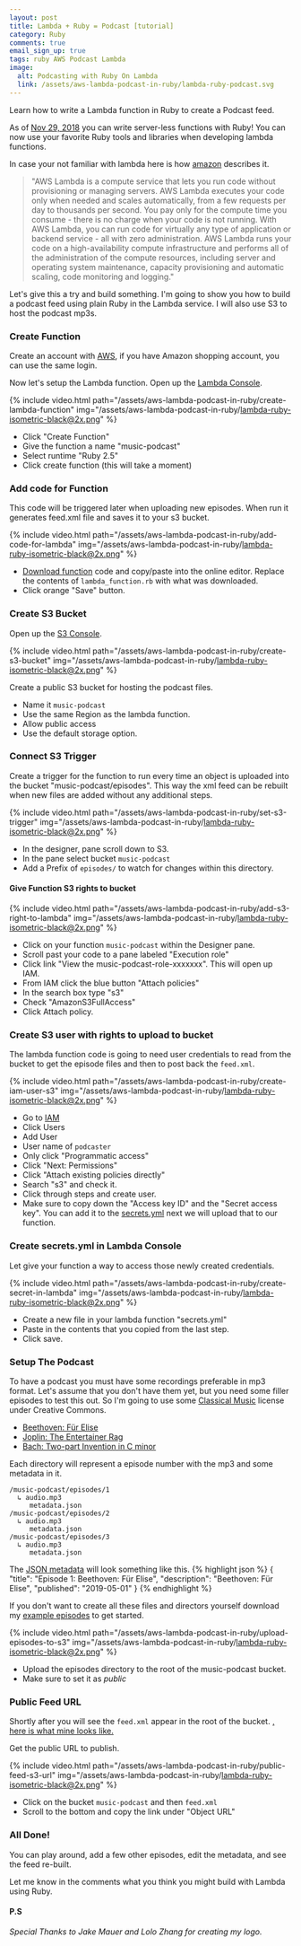 ```yaml
---
layout: post
title: Lambda + Ruby = Podcast [tutorial]
category: Ruby
comments: true
email_sign_up: true
tags: ruby AWS Podcast Lambda
image:
  alt: Podcasting with Ruby On Lambda
  link: /assets/aws-lambda-podcast-in-ruby/lambda-ruby-podcast.svg
---
```


Learn how to write a Lambda function in Ruby to create a Podcast feed.

As of [Nov 29, 2018](https://aws.amazon.com/about-aws/whats-new/2018/11/aws-lambda-supports-ruby/) you can write server-less
functions with Ruby! You can now use your favorite Ruby tools and libraries when developing lambda functions. 

In case your not familiar with lambda here is how <a href="https://docs.aws.amazon.com/lambda/latest/dg/welcome.html" target="_blank">amazon</a> describes it.

> "AWS Lambda is a compute service that lets you run code without provisioning or managing servers. AWS Lambda executes your code only when needed and scales automatically, from a few requests per day to thousands per second. You pay only for the compute time you consume - there is no charge when your code is not running. With AWS Lambda, you can run code for virtually any type of application or backend service - all with zero administration. AWS Lambda runs your code on a high-availability compute infrastructure and performs all of the administration of the compute resources, including server and operating system maintenance, capacity provisioning and automatic scaling, code monitoring and logging."

Let's give this a try and build something. I'm going to show you how to build a podcast feed using plain Ruby in the Lambda service. I will also use S3 to host the podcast mp3s.

### Create Function
Create an account with <a href="https://aws.amazon.com/s3" target="_blank">AWS</a>, if you have Amazon shopping account, you can use the same login. 

Now let's setup the Lambda function. Open up the <a href="https://aws.amazon.com/lambda/" target="_blank">Lambda Console</a>. 

{% include video.html path="/assets/aws-lambda-podcast-in-ruby/create-lambda-function" img="/assets/aws-lambda-podcast-in-ruby/lambda-ruby-isometric-black@2x.png" %}

* Click "Create Function"
* Give the function a name "music-podcast"
* Select runtime "Ruby 2.5"
* Click create function (this will take a moment)

### Add code for Function

This code will be triggered later when uploading new episodes. When run it generates feed.xml file and saves it to your s3 bucket.

{% include video.html path="/assets/aws-lambda-podcast-in-ruby/add-code-for-lambda" img="/assets/aws-lambda-podcast-in-ruby/lambda-ruby-isometric-black@2x.png" %}

* <a href="/assets/aws-lambda-podcast-in-ruby/lambda_function.rb">Download function</a> code and copy/paste into the online editor. Replace the contents of `lambda_function.rb` with what was downloaded.
* Click orange "Save" button.

### Create S3 Bucket

Open up the <a href="https://s3.console.aws.amazon.com/s3" target="_blank">S3 Console</a>.

{% include video.html path="/assets/aws-lambda-podcast-in-ruby/create-s3-bucket" img="/assets/aws-lambda-podcast-in-ruby/lambda-ruby-isometric-black@2x.png" %}

Create a public S3 bucket for hosting the podcast files.
* Name it `music-podcast`
* Use the same Region as the lambda function.
* Allow public access
* Use the default storage option.

### Connect S3 Trigger

Create a trigger for the function to run every time an object is uploaded into the bucket "music-podcast/episodes".
This way the xml feed can be rebuilt when new files are added without any additional steps.

{% include video.html path="/assets/aws-lambda-podcast-in-ruby/set-s3-trigger" img="/assets/aws-lambda-podcast-in-ruby/lambda-ruby-isometric-black@2x.png" %}

* In the designer, pane scroll down to S3.
* In the pane select bucket `music-podcast`
* Add a Prefix of `episodes/` to watch for changes within this directory.

#### Give Function S3 rights to bucket

{% include video.html path="/assets/aws-lambda-podcast-in-ruby/add-s3-right-to-lambda" img="/assets/aws-lambda-podcast-in-ruby/lambda-ruby-isometric-black@2x.png" %}

* Click on your function `music-podcast` within the Designer pane.
* Scroll past your code to a pane labeled "Execution role"
* Click link "View the music-podcast-role-xxxxxxx". This will open up IAM.
* From IAM click the blue button "Attach policies"
* In the search box type "s3"
* Check "AmazonS3FullAccess"
* Click Attach policy.

### Create S3 user with rights to upload to bucket

The lambda function code is going to need user credentials to read from the bucket to get the episode files and then to post back the `feed.xml`. 

{% include video.html path="/assets/aws-lambda-podcast-in-ruby/create-iam-user-s3" img="/assets/aws-lambda-podcast-in-ruby/lambda-ruby-isometric-black@2x.png" %}

* Go to <a href="https://aws.amazon.com/iam" target="_blank">IAM</a>
* Click Users
* Add User
* User name of `podcaster`
* Only click "Programmatic access"
* Click "Next: Permissions"
* Click "Attach existing policies directly"
* Search "s3" and check it.
* Click through steps and create user.
* Make sure to copy down the "Access key ID" and the "Secret access key". You can add it to the 
<a href="/assets/aws-lambda-podcast-in-ruby/secrets.yml" download="secrets.yml">secrets.yml</a>
next we will upload that to our function.

### Create secrets.yml in Lambda Console

Let give your function a way to access those newly created credentials.

{% include video.html path="/assets/aws-lambda-podcast-in-ruby/create-secret-in-lambda" img="/assets/aws-lambda-podcast-in-ruby/lambda-ruby-isometric-black@2x.png" %}

* Create a new file in your lambda function "secrets.yml"
* Paste in the contents that you copied from the last step.
* Click save.


### Setup The Podcast

To have a podcast you must have some recordings preferable in mp3 format. Let's assume that you don't have them yet, but you need some filler episodes to test this out. So I'm going to use some [Classical Music](http://www.amclassical.com/piano/) license under Creative Commons.
* [Beethoven: Für Elise](http://www.amclassical.com/mp3/amclassical_beethoven_fur_elise.mp3)
* [Joplin: The Entertainer Rag](http://www.amclassical.com/mp3/amclassical_joplin_the_entertainer_rag.mp3)
* [Bach: Two-part Invention in C minor](http://www.amclassical.com/mp3/amclassical_twopart_invention_in_c_minor.mp3)

Each directory will represent a episode number with the mp3 and some metadata in it.
```
/music-podcast/episodes/1
  ↳ audio.mp3
     metadata.json
/music-podcast/episodes/2
  ↳ audio.mp3
     metadata.json
/music-podcast/episodes/3
  ↳ audio.mp3
     metadata.json
```

The <a href="/assets/aws-lambda-podcast-in-ruby/metadata.json" download="metadata.json">JSON metadata</a> will look something like this.
{% highlight json %}
{
    "title": "Episode 1: Beethoven: Für Elise",
    "description": "Beethoven: Für Elise",
    "published": "2019-05-01"
}
{% endhighlight %}

If you don't want to create all these files and directors yourself download my <a href="/assets/aws-lambda-podcast-in-ruby/episodes.zip" download="episodes.zip">example episodes</a> to get started. 

{% include video.html path="/assets/aws-lambda-podcast-in-ruby/upload-episodes-to-s3" img="/assets/aws-lambda-podcast-in-ruby/lambda-ruby-isometric-black@2x.png" %}

* Upload the episodes directory to the root of the music-podcast bucket.
* Make sure to set it as *public*

### Public Feed URL

Shortly after you will see the `feed.xml` appear in the root of the bucket. 
<a href="/assets/aws-lambda-podcast-in-ruby/feed.xml" download="feed.xml">, here is what mine looks like.
</a>

Get the public URL to publish.

{% include video.html path="/assets/aws-lambda-podcast-in-ruby/public-feed-s3-url" img="/assets/aws-lambda-podcast-in-ruby/lambda-ruby-isometric-black@2x.png" %}

* Click on the bucket `music-podcast` and then `feed.xml`
* Scroll to the bottom and copy the link under "Object URL"

### All Done!

You can play around, add a few other episodes, edit the metadata, and see the feed re-built.

Let me know in the comments what you think you might build with Lambda using Ruby.

#### P.S

*Special Thanks to Jake Mauer and Lolo Zhang for creating my logo.*

